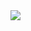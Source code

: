 <a href="https://azuredeploy.net/?repository=https://github.com/wbuchwalter/jupyter-azure-vm" target="_blank">
    <img src="http://azuredeploy.net/deploybutton.png"/>
</a>